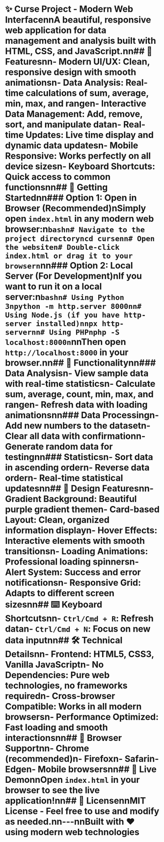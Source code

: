 # ✨ Curse Project - Modern Web InterfacennA beautiful, responsive web application for data management and analysis built with HTML, CSS, and JavaScript.nn## 🌟 Featuresnn- **Modern UI/UX**: Clean, responsive design with smooth animationsn- **Data Analysis**: Real-time calculations of sum, average, min, max, and rangen- **Interactive Data Management**: Add, remove, sort, and manipulate datan- **Real-time Updates**: Live time display and dynamic data updatesn- **Mobile Responsive**: Works perfectly on all device sizesn- **Keyboard Shortcuts**: Quick access to common functionsnn## 🚀 Getting Startednn### Option 1: Open in Browser (Recommended)nSimply open `index.html` in any modern web browser:n```bashn# Navigate to the project directoryncd cursenn# Open the websiten# Double-click index.html or drag it to your browsern```nn### Option 2: Local Server (For Development)nIf you want to run it on a local server:n```bashn# Using Python 3npython -m http.server 8000nn# Using Node.js (if you have http-server installed)nnpx http-servernn# Using PHPnphp -S localhost:8000n```nnThen open `http://localhost:8000` in your browser.nn## 🎯 Functionalitynn### Data Analysisn- View sample data with real-time statisticsn- Calculate sum, average, count, min, max, and rangen- Refresh data with loading animationsnn### Data Processingn- Add new numbers to the datasetn- Clear all data with confirmationn- Generate random data for testingnn### Statisticsn- Sort data in ascending ordern- Reverse data ordern- Real-time statistical updatesnn## 🎨 Design Featuresnn- **Gradient Background**: Beautiful purple gradient themen- **Card-based Layout**: Clean, organized information displayn- **Hover Effects**: Interactive elements with smooth transitionsn- **Loading Animations**: Professional loading spinnersn- **Alert System**: Success and error notificationsn- **Responsive Grid**: Adapts to different screen sizesnn## ⌨️ Keyboard Shortcutsnn- `Ctrl/Cmd + R`: Refresh datan- `Ctrl/Cmd + N`: Focus on new data inputnn## 🛠️ Technical Detailsnn- **Frontend**: HTML5, CSS3, Vanilla JavaScriptn- **No Dependencies**: Pure web technologies, no frameworks requiredn- **Cross-browser Compatible**: Works in all modern browsersn- **Performance Optimized**: Fast loading and smooth interactionsnn## 📱 Browser Supportnn- Chrome (recommended)n- Firefoxn- Safarin- Edgen- Mobile browsersnn## 🎉 Live DemonnOpen `index.html` in your browser to see the live application!nn## 📄 LicensennMIT License - Feel free to use and modify as needed.nn---nnBuilt with ❤️ using modern web technologies